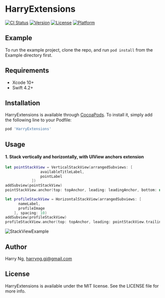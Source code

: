 # HarryExtensions

[![CI Status](https://img.shields.io/travis/pewepw/HarryExtensions.svg?style=flat)](https://travis-ci.org/pewepw/HarryExtensions)
[![Version](https://img.shields.io/cocoapods/v/HarryExtensions.svg?style=flat)](https://cocoapods.org/pods/HarryExtensions)
[![License](https://img.shields.io/cocoapods/l/HarryExtensions.svg?style=flat)](https://cocoapods.org/pods/HarryExtensions)
[![Platform](https://img.shields.io/cocoapods/p/HarryExtensions.svg?style=flat)](https://cocoapods.org/pods/HarryExtensions)

## Example

To run the example project, clone the repo, and run `pod install` from the Example directory first.

## Requirements
- Xcode 10+
- Swift 4.2+

## Installation

HarryExtensions is available through [CocoaPods](https://cocoapods.org). To install
it, simply add the following line to your Podfile:

```ruby
pod 'HarryExtensions'
```

## Usage

#### 1. Stack vertically and horizontally, with UIView anchors extension

```swift
let pointStackView = VerticalStackView(arrangedSubviews: [
                availableTitleLabel,
                pointLabel
            ])
addSubview(pointStackView)
pointStackView.anchor(top: topAnchor, leading: leadingAnchor, bottom: nil, trailing: nil, padding: .init(top: 10, left: 15, bottom: 0, right: 0), size: .init(width: 0, height: 40))
        
let profileStackView = HorizontalStackView(arrangedSubviews: [
      nameLabel,
      profileImage
    ], spacing: 10)
addSubview(profileStackView)
profileStackView.anchor(top: topAnchor, leading: pointStackView.trailingAnchor, bottom: nil, trailing: trailingAnchor, padding: .init(top: 10, left: 15, bottom: 0, right: 15), size: .init(width: 0, height: 40))
```
![StackViewExample](https://user-images.githubusercontent.com/24606625/57584335-c532aa00-750c-11e9-9c71-3f087b232f34.jpeg)


## Author

Harry Ng, harryng.gj@gmail.com

## License

HarryExtensions is available under the MIT license. See the LICENSE file for more info.
